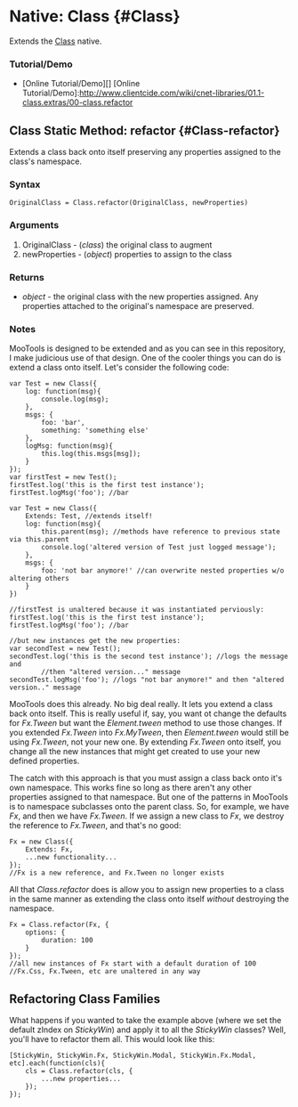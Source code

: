 Native: Class {#Class}
=====================

Extends the [Class][] native.

### Tutorial/Demo

* [Online Tutorial/Demo][]
[Online Tutorial/Demo]:http://www.clientcide.com/wiki/cnet-libraries/01.1-class.extras/00-class.refactor

Class Static Method: refactor {#Class-refactor}
-----------------------------------------------

Extends a class back onto itself preserving any properties assigned to the class's namespace.


### Syntax

	OriginalClass = Class.refactor(OriginalClass, newProperties)

### Arguments

1. OriginalClass - (*class*) the original class to augment
2. newProperties - (*object*) properties to assign to the class

### Returns

* *object* - the original class with the new properties assigned. Any properties attached to the original's namespace are preserved.

### Notes

MooTools is designed to be extended and as you can see in this repository, I make judicious use of that design. One of the cooler things you can do is extend a class onto itself. Let's consider the following code:


	var Test = new Class({
		log: function(msg){
			console.log(msg);
		},
		msgs: {
			foo: 'bar',
			something: 'something else'
		},
		logMsg: function(msg){
			this.log(this.msgs[msg]);
		}
	});
	var firstTest = new Test();
	firstTest.log('this is the first test instance');
	firstTest.logMsg('foo'); //bar

	var Test = new Class({
		Extends: Test, //extends itself!
		log: function(msg){
			this.parent(msg); //methods have reference to previous state via this.parent
			console.log('altered version of Test just logged message');
		},
		msgs: {
			foo: 'not bar anymore!' //can overwrite nested properties w/o altering others
		}
	})

	//firstTest is unaltered because it was instantiated perviously:
	firstTest.log('this is the first test instance');
	firstTest.logMsg('foo'); //bar

	//but new instances get the new properties:
	var secondTest = new Test();
	secondTest.log('this is the second test instance'); //logs the message and
			//then "altered version..." message
	secondTest.logMsg('foo'); //logs "not bar anymore!" and then "altered version.." message

MooTools does this already. No big deal really. It lets you extend a class back onto itself. This is really useful if, say, you want ot change the defaults for *Fx.Tween* but want the *Element.tween* method to use those changes. If you extended *Fx.Tween* into *Fx.MyTween*, then *Element.tween* would still be using *Fx.Tween*, not your new one. By extending *Fx.Tween* onto itself, you change all the new instances that might get created to use your new defined properties.

The catch with this approach is that you must assign a class back onto it's own namespace. This works fine so long as there aren't any other properties assigned to that namespace. But one of the patterns in MooTools is to namespace subclasses onto the parent class. So, for example, we have *Fx*, and then we have *Fx.Tween*. If we assign a new class to *Fx*, we destroy the reference to *Fx.Tween*, and that's no good:

	Fx = new Class({
		Extends: Fx,
		...new functionality...
	});
	//Fx is a new reference, and Fx.Tween no longer exists

All that *Class.refactor* does is allow you to assign new properties to a class in the same manner as extending the class onto itself *without* destroying the namespace.

	Fx = Class.refactor(Fx, {
		options: {
			duration: 100
		}
	});
	//all new instances of Fx start with a default duration of 100
	//Fx.Css, Fx.Tween, etc are unaltered in any way

Refactoring Class Families
--------------------------

What happens if you wanted to take the example above (where we set the default zIndex on *StickyWin*) and apply it to all the *StickyWin* classes? Well, you'll have to refactor them all. This would look like this:

	[StickyWin, StickyWin.Fx, StickyWin.Modal, StickyWin.Fx.Modal, etc].each(function(cls){
		cls = Class.refactor(cls, {
			...new properties...
		});
	});


[Class]: /docs/core/Class/Class